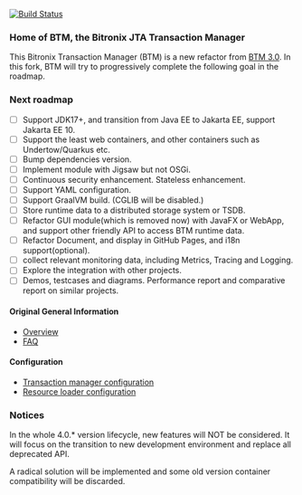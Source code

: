 [![Build Status](https://www.travis-ci.org/laingke/btm.svg?branch=develop%2Freborn)](https://www.travis-ci.org/laingke/btm)

### Home of BTM, the Bitronix JTA Transaction Manager ###

This Bitronix Transaction Manager (BTM) is a new refactor from [BTM 3.0](https://github.com/bitronix/btm). In this fork, BTM will try to progressively complete the following goal in the roadmap.

### Next roadmap
- [ ] Support JDK17+, and transition from Java EE to Jakarta EE, support Jakarta EE 10.
- [ ] Support the least web containers, and other containers such as Undertow/Quarkus etc.
- [ ] Bump dependencies version.
- [ ] Implement module with Jigsaw but not OSGi.
- [ ] Continuous security enhancement. Stateless enhancement.
- [ ] Support YAML configuration.
- [ ] Support GraalVM build. (CGLIB will be disabled.)
- [ ] Store runtime data to a distributed storage system or TSDB.
- [ ] Refactor GUI module(which is removed now) with JavaFX or WebApp, and support other friendly API to access BTM runtime data.
- [ ] Refactor Document, and display in GitHub Pages, and i18n support(optional).
- [ ] collect relevant monitoring data, including Metrics, Tracing and Logging.
- [ ] Explore the integration with other projects.
- [ ] Demos, testcases and diagrams. Performance report and comparative report on similar projects.

#### Original General Information ####
* [Overview](https://github.com/bitronix/btm/wiki/Overview)
* [FAQ](https://github.com/bitronix/btm/wiki/FAQ)

#### Configuration ####
* [Transaction manager configuration](https://github.com/bitronix/btm/wiki/Transaction-manager-configuration)
* [Resource loader configuration](https://github.com/bitronix/btm/wiki/Resource-loader-configuration)

### Notices

In the whole 4.0.* version lifecycle, new features will NOT be considered. It will focus on the transition to new development environment and replace all deprecated API.

A radical solution will be implemented and some old version container compatibility will be discarded.
